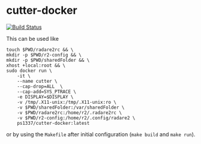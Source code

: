 # cutter-docker

[![Build Status](https://travis-ci.org/ps1337/cutter-docker.png?branch=master)](https://travis-ci.org/ps1337/cutter-docker)

This can be used like
```
touch $PWD/radare2rc && \
mkdir -p $PWD/r2-config && \
mkdir -p $PWD/sharedFolder && \
xhost +local:root && \
sudo docker run \
    -it \
    --name cutter \
    --cap-drop=ALL  \
    --cap-add=SYS_PTRACE \
    -e DISPLAY=$DISPLAY \
    -v /tmp/.X11-unix:/tmp/.X11-unix:ro \
    -v $PWD/sharedFolder:/var/sharedFolder \
    -v $PWD/radare2rc:/home/r2/.radare2rc \
    -v $PWD/r2-config:/home/r2/.config/radare2 \
    ps1337/cutter-docker:latest
```

or by using the `Makefile` after initial configuration (`make build` and `make run`).
